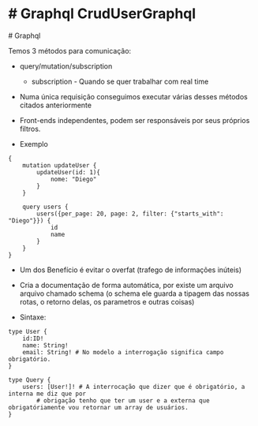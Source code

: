 \# Graphql CrudUserGraphql
==========

\# Graphql

Temos 3 métodos para comunicação:

-   query/mutation/subscription
    -   subscription - Quando se quer trabalhar com real time

-   Numa única requisição conseguimos executar várias desses métodos
    citados anteriormente

-   Front-ends independentes, podem ser responsáveis por seus próprios
    filtros.

-   Exemplo

``` {#3e0b2aa9-6edf-4262-89ee-396439fcd999 .code}
{ 
    mutation updateUser {
        updateUser(id: 1){
            nome: "Diego"
        }
    }

    query users {
        users({per_page: 20, page: 2, filter: {"starts_with": "Diego"}}) {
            id
            name
        }
    }
}
```

-   Um dos Benefício é evitar o overfat (trafego de informações inúteis)

-   Cria a documentação de forma automática, por existe um arquivo
    arquivo chamado schema (o schema ele guarda a tipagem das nossas
    rotas, o retorno delas, os parametros e outras coisas)

-   Sintaxe:

``` {#225e6e69-7ba5-4b71-8eb3-49ea7489d046 .code}
type User {
    id:ID!
    name: String!
    email: String! # No modelo a interrogação significa campo obrigatório.
}

type Query {
    users: [User!]! # A interrocação que dizer que é obrigatório, a interna me diz que por 
        # obrigação tenho que ter um user e a externa que obrigatóriamente vou retornar um array de usuários.
}
```



